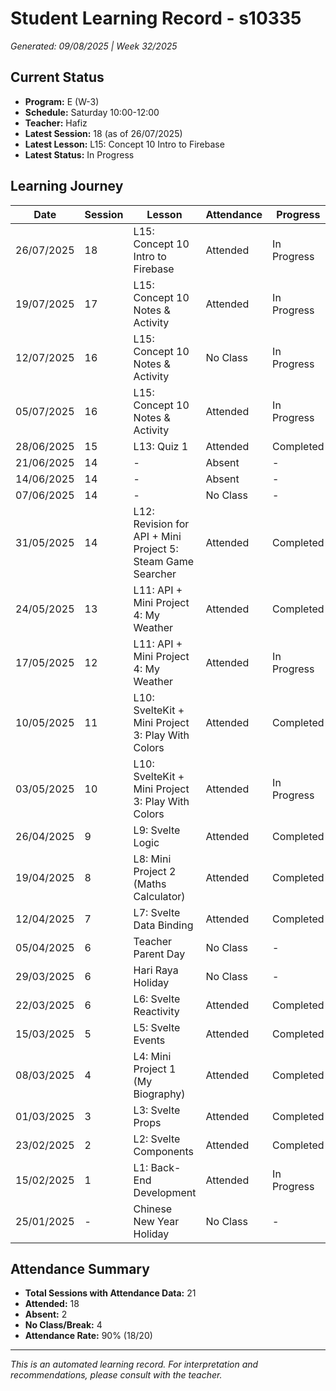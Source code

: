 # Student Learning Record - s10335
*Generated: 09/08/2025 | Week 32/2025*

## Current Status
- **Program:** E (W-3)
- **Schedule:** Saturday 10:00-12:00
- **Teacher:** Hafiz
- **Latest Session:** 18 (as of 26/07/2025)
- **Latest Lesson:** L15: Concept 10 Intro to Firebase
- **Latest Status:** In Progress

## Learning Journey
| Date | Session | Lesson | Attendance | Progress |
|------|---------|--------|------------|----------|
| 26/07/2025 | 18 | L15: Concept 10 Intro to Firebase | Attended | In Progress |
| 19/07/2025 | 17 | L15: Concept 10 Notes & Activity | Attended | In Progress |
| 12/07/2025 | 16 | L15: Concept 10 Notes & Activity | No Class | In Progress |
| 05/07/2025 | 16 | L15: Concept 10 Notes & Activity | Attended | In Progress |
| 28/06/2025 | 15 | L13: Quiz 1 | Attended | Completed |
| 21/06/2025 | 14 | - | Absent | - |
| 14/06/2025 | 14 | - | Absent | - |
| 07/06/2025 | 14 | - | No Class | - |
| 31/05/2025 | 14 | L12: Revision for API + Mini Project 5: Steam Game Searcher | Attended | Completed |
| 24/05/2025 | 13 | L11: API + Mini Project 4: My Weather | Attended | Completed |
| 17/05/2025 | 12 | L11: API + Mini Project 4: My Weather | Attended | In Progress |
| 10/05/2025 | 11 | L10: SvelteKit + Mini Project 3: Play With Colors | Attended | Completed |
| 03/05/2025 | 10 | L10: SvelteKit + Mini Project 3: Play With Colors | Attended | In Progress |
| 26/04/2025 | 9 | L9: Svelte Logic | Attended | Completed |
| 19/04/2025 | 8 | L8: Mini Project 2 (Maths Calculator) | Attended | Completed |
| 12/04/2025 | 7 | L7: Svelte Data Binding | Attended | Completed |
| 05/04/2025 | 6 | Teacher Parent Day | No Class | - |
| 29/03/2025 | 6 | Hari Raya Holiday | No Class | - |
| 22/03/2025 | 6 | L6: Svelte Reactivity | Attended | Completed |
| 15/03/2025 | 5 | L5: Svelte Events | Attended | Completed |
| 08/03/2025 | 4 | L4: Mini Project 1 (My Biography) | Attended | Completed |
| 01/03/2025 | 3 | L3: Svelte Props | Attended | Completed |
| 23/02/2025 | 2 | L2: Svelte Components | Attended | Completed |
| 15/02/2025 | 1 | L1: Back-End Development | Attended | In Progress |
| 25/01/2025 | - | Chinese New Year Holiday | No Class | - |

## Attendance Summary
- **Total Sessions with Attendance Data:** 21
- **Attended:** 18
- **Absent:** 2
- **No Class/Break:** 4
- **Attendance Rate:** 90% (18/20)

---
*This is an automated learning record. For interpretation and recommendations, please consult with the teacher.*